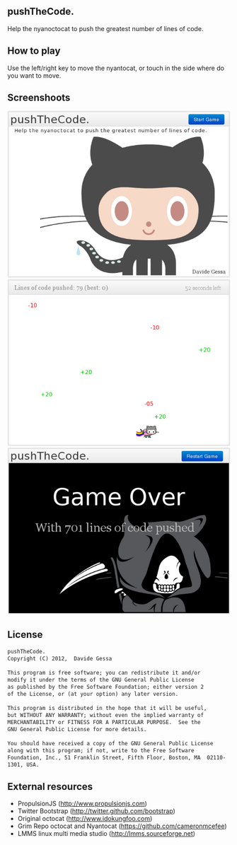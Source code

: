 ## pushTheCode.
Help the nyanoctocat to push the greatest number of lines of code.


## How to play
Use the left/right key to move the nyantocat, or touch in the side where do you want to move.


## Screenshoots
![](https://github.com/dakk/game-off-2012/raw/master/screen/start.png)
![](https://github.com/dakk/game-off-2012/raw/master/screen/play.png)
![](https://github.com/dakk/game-off-2012/raw/master/screen/over.png)

## License 
    pushTheCode.
    Copyright (C) 2012,  Davide Gessa
    
    This program is free software; you can redistribute it and/or
    modify it under the terms of the GNU General Public License
    as published by the Free Software Foundation; either version 2
    of the License, or (at your option) any later version.
    
    This program is distributed in the hope that it will be useful,
    but WITHOUT ANY WARRANTY; without even the implied warranty of
    MERCHANTABILITY or FITNESS FOR A PARTICULAR PURPOSE.  See the
    GNU General Public License for more details.
    
    You should have received a copy of the GNU General Public License
    along with this program; if not, write to the Free Software
    Foundation, Inc., 51 Franklin Street, Fifth Floor, Boston, MA  02110-1301, USA.


## External resources
- PropulsionJS (http://www.propulsionjs.com)
- Twitter Bootstrap (http://twitter.github.com/bootstrap)
- Original octocat (http://www.idokungfoo.com)
- Grim Repo octocat and Nyantocat (https://github.com/cameronmcefee)
- LMMS linux multi media studio (http://lmms.sourceforge.net)
